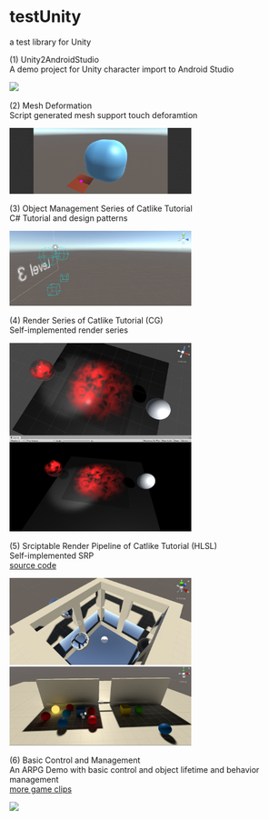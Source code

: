 # testUnity
a test library for Unity  

(1) Unity2AndroidStudio  
A demo project for Unity character import to Android Studio  
  
<p align="left">
    <img src="Unity2AndroidStudio/demo_Unity2AndroidStudio.gif", width="240">
    <br>
</p>

  
(2) Mesh Deformation   
Script generated mesh support touch deforamtion  
  
<p align="left">
    <img src="TutorialProjects/Mesh Deformation/mesh_deformation.gif", width="320">
    <br>
</p>

  
(3) Object Management Series of Catlike Tutorial   
C# Tutorial and design patterns  
  
<p align="left">
    <img src="TutorialProjects/object_manage.gif", width="320">
    <br>
</p>
  
  
(4) Render Series of Catlike Tutorial (CG)  
Self-implemented render series  
<p align="left">
    <img src="TutorialProjects/transparency.PNG", width="320">
    <br>
</p>
  

(5) Srciptable Render Pipeline of Catlike Tutorial (HLSL)  
Self-implemented SRP  
[source code](https://github.com/scheninsp/testUnity/tree/master/ScriptableRenderPipeline)
  
<p align="left">
    <img src="ScriptableRenderPipeline/CRP7_Reflection/crp_box_reflection.PNG", width="320">
    <br>
	<img src="ScriptableRenderPipeline/CRP9_BakedShadows/mixed_lighting_baked+realtime_shadows+LPPV.PNG", width="320">
	<br>
</p>  
    
	
(6) Basic Control and Management   
An ARPG Demo with basic control and object lifetime and behavior management  
[more game clips](https://github.com/scheninsp/testUnity/tree/master/TestProjects/UI_LandScape_LWRP/)
  
<p align="left">
    <img src="TestProjects/UI_Landscape_LW_cap1.PNG", width="320">
    <br>
</p>  
  
  